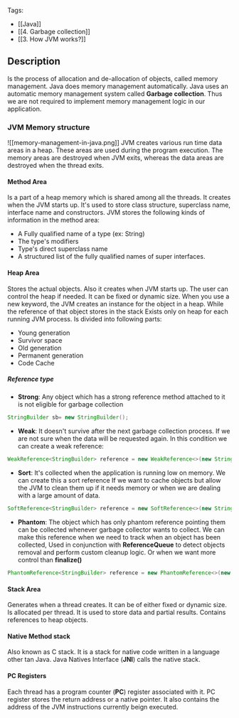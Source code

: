 Tags: 
- [[Java]]
- [[4. Garbage collection]]
- [[3. How JVM works?]]
## Description
Is the process of allocation and de-allocation of objects, called memory management. Java does memory management automatically. Java uses an automatic memory management system called **Garbage collection**. Thus we are not required to implement memory management logic in our application. 

### JVM Memory structure
![[memory-management-in-java.png]]
JVM creates various run time data areas in a heap. These areas are used during the program execution. The memory areas are destroyed when JVM exits, whereas the data areas are destroyed when the thread exits.

#### Method Area
Is a part of a heap memory which is shared among all the threads. It creates when the JVM starts up. It's used to store class structure, superclass name, interface name and constructors. 
JVM stores the following kinds of information in the method area: 
- A Fully qualified name of a type (ex: String)
- The type's modifiers
- Type's direct superclass name
- A structured list of the fully qualified names of super interfaces.
#### Heap Area
Stores the actual objects. Also it creates when JVM starts up. The user can control the heap if needed. It can be fixed or dynamic size. When you use a new keyword, the JVM creates an instance for the object in a heap. While the reference of that object stores in the stack Exists only on heap for each running JVM process. 
Is divided into following parts: 
- Young generation
- Survivor space
- Old generation
- Permanent generation
- Code Cache
##### Reference type
- **Strong**: Any object which has a strong reference method attached to it is not eligible for garbage collection
```java
StringBuilder sb= new StringBuilder();  
```
- **Weak**: It doesn't survive after the next garbage collection process. If we are not sure when the data will be requested again. In this condition we can create a weak reference: 
```java
WeakReference<StringBuilder> reference = new WeakReference<>(new StringBuilder());  
```
- **Sort**: It's collected when the application is running low on memory. We can create this a sort reference If we want to cache objects but allow the JVM to clean them up if it needs memory or when we are dealing with a large amount of data. 
```java
SoftReference<StringBuilder> reference = new SoftReference<>(new StringBuilder());  
```
- **Phantom**: The object which has only phantom reference pointing them can be collected whenever garbage collector wants to collect. We can make this reference when we need to track when an object has been collected, Used in conjunction with **ReferenceQueue** to detect objects removal and perform custom cleanup logic. Or  when we want more control than **finalize()**
```java
PhantomReference<StringBuilder> reference = new PhantomReference<>(new StringBuilder());  
```
#### Stack Area
Generates when a thread creates. It can be of either fixed or dynamic size. Is allocated per thread. It is used to store data and partial results. Contains references to heap objects. 
#### Native Method stack 
Also known as C stack. It is a stack for native code written in a language other tan Java. Java Natives Interface (**JNI**) calls the native stack. 
#### PC Registers
Each thread has a program counter (**PC**) register associated with it. PC register stores the return address or a native pointer. It also contains the address of the JVM instructions currently beign executed. 
